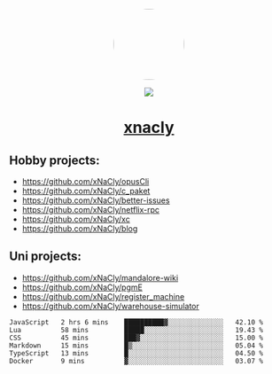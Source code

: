 <p align="center">
  <img style="border-radius: 100px" width="128" height="128" src="https://avatars.githubusercontent.com/u/47723417?v=4"/>
</p>
<p align="center">
  <img src="https://komarev.com/ghpvc/?username=xnacly&&style=flat-square"/>
</p>

<h1 align="center"><a href="https://xnacly.me"> xnacly</a> </h1>

## Hobby projects:
- https://github.com/xNaCly/opusCli
- https://github.com/xNaCly/c_paket
- https://github.com/xNaCly/better-issues
- https://github.com/xNaCly/netflix-rpc
- https://github.com/xNaCly/xc
- https://github.com/xNaCly/blog

## Uni projects:
- https://github.com/xNaCly/mandalore-wiki
- https://github.com/xNaCly/pgmE
- https://github.com/xNaCly/register_machine
- https://github.com/xNaCly/warehouse-simulator


<!--START_SECTION:waka-->

```text
JavaScript   2 hrs 6 mins    ██████████▓░░░░░░░░░░░░░░   42.10 %
Lua          58 mins         █████░░░░░░░░░░░░░░░░░░░░   19.43 %
CSS          45 mins         ███▓░░░░░░░░░░░░░░░░░░░░░   15.00 %
Markdown     15 mins         █▒░░░░░░░░░░░░░░░░░░░░░░░   05.04 %
TypeScript   13 mins         █░░░░░░░░░░░░░░░░░░░░░░░░   04.50 %
Docker       9 mins          ▓░░░░░░░░░░░░░░░░░░░░░░░░   03.07 %
```

<!--END_SECTION:waka-->
